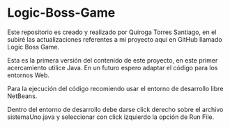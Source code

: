 # Logic-Boss-Game
Este repositorio es creado y realizado por Quiroga Torres Santiago, en el subiré las actualizaciones referentes a mi proyecto aquí en GitHub llamado Logic Boss Game.

Esta es la primera versión del contenido de este proyecto, en este primer acercamiento utilice Java. En un futuro espero adaptar el código para los entornos Web.

Para la ejecución del código recomiendo usar el entorno de desarrollo libre NetBeans.

Dentro del entorno de desarrollo debe darse click derecho sobre el archivo sistemaUno.java y seleccionar con click izquierdo la opción de Run File.

